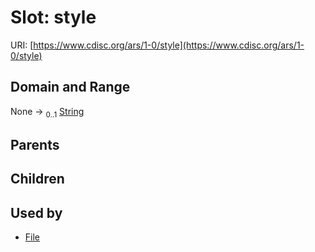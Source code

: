 
# Slot: style




URI: [https://www.cdisc.org/ars/1-0/style](https://www.cdisc.org/ars/1-0/style)


## Domain and Range

None &#8594;  <sub>0..1</sub> [String](types/String.md)

## Parents


## Children


## Used by

 * [File](File.md)
